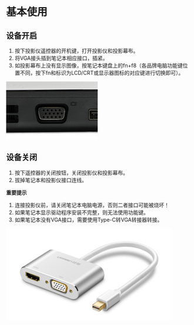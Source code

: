 # 基本使用
## 设备开启
1. 按下投影仪遥控器的开机键，打开投影仪和投影幕布。
2. 将VGA接头插到笔记本相应接口，插紧。
3. 如投影幕布上没有显示图像，按笔记本键盘上的fn+f8（各品牌电脑功能键位置不同，按下fn和标识为LCD/CRT或显示器图标的对应键进行切换即可）。


![VGA接口](../../img/VGA.png "VGA接口")


## 设备关闭
1. 按下遥控器的关闭按钮，关闭投影仪和投影幕布。
2. 拔掉笔记本和投影仪接口连线。

**重要提示**
1. 连接投影仪前，请关闭笔记本电脑电源，否则二者接口可能被烧坏！
2. 如果笔记本显示驱动程序安装不完整，则无法使用功能键。
3. 如果笔记本没有VGA接口，需要使用Type-C转VGA转接器转接。
   

![TypeC转VGA接](../../img/typec.png "TypeC转VGA")


